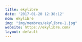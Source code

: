 ```yaml
---
title: ekylibre
date: '2017-01-20 12:38:12'
nom: ekylibre
img: "img/membres/ekylibre-1.jpg"
website: https://ekylibre.com/
layout: default
---
```

